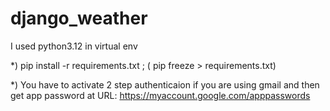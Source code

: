 # django_weather
I used python3.12 in  virtual env

*) pip install -r requirements.txt ; (  pip freeze > requirements.txt)

*) You have to activate 2 step authenticaion if you are using gmail and then get app password at URL: 
https://myaccount.google.com/apppasswords
